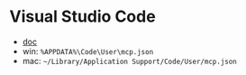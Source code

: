 # Visual Studio Code
- [doc](https://docs.github.com/ko/copilot/how-tos/provide-context/use-mcp/extend-copilot-chat-with-mcp?tool=vscode)
- win: `%APPDATA%\Code\User\mcp.json`
- mac: `~/Library/Application Support/Code/User/mcp.json`
